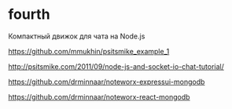 # fourth
Компактный движок для чата на Node.js

https://github.com/mmukhin/psitsmike_example_1

http://psitsmike.com/2011/09/node-js-and-socket-io-chat-tutorial/

https://github.com/drminnaar/noteworx-expressui-mongodb

https://github.com/drminnaar/noteworx-react-mongodb
